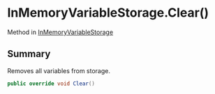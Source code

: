# InMemoryVariableStorage.Clear()

Method in [InMemoryVariableStorage](/api/csharp/yarn.unity.inmemoryvariablestorage.md)

## Summary


Removes all variables from storage.


```csharp
public override void Clear()
```

